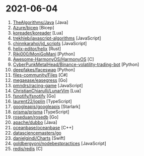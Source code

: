 # 2021-06-04

1. [TheAlgorithms/Java](https://github.com/TheAlgorithms/Java "All Algorithms implemented in Java") [Java]
2. [Azure/bicep](https://github.com/Azure/bicep "Bicep is a declarative language for describing and deploying Azure resources") [Bicep]
3. [koreader/koreader](https://github.com/koreader/koreader "An ebook reader application supporting PDF, DjVu, EPUB, FB2 and many more formats, running on Cervantes, Kindle, Kobo, PocketBook and Android devices") [Lua]
4. [trekhleb/javascript-algorithms](https://github.com/trekhleb/javascript-algorithms "📝 Algorithms and data structures implemented in JavaScript with explanations and links to further readings") [JavaScript]
5. [chinnkarahoi/jd_scripts](https://github.com/chinnkarahoi/jd_scripts "lxk0301/jd_scripts备份。不要star。不要fork。谢谢配合。") [JavaScript]
6. [helix-editor/helix](https://github.com/helix-editor/helix "A post-modern modal text editor.") [Rust]
7. [Rikj000/MoniGoMani](https://github.com/Rikj000/MoniGoMani "Isn't that what we all want? Our money to go many? Well that's what this strategy hopes to do for you! By giving you/HyperOpt a lot of signals to alter the weight from.") [Python]
8. [Awesome-HarmonyOS/HarmonyOS](https://github.com/Awesome-HarmonyOS/HarmonyOS "A curated list of awesome things related to HarmonyOS. 华为鸿蒙操作系统。") [C]
9. [CyberPunkMetalHead/Binance-volatility-trading-bot](https://github.com/CyberPunkMetalHead/Binance-volatility-trading-bot "This is a fully functioning Binance trading bot that measures the volatility of every coin on Binance and places trades with the highest gaining coins If you like this project consider donating though the Brave browser to allow me to continuously improve the script.") [Python]
10. [deepfakes/faceswap](https://github.com/deepfakes/faceswap "Deepfakes Software For All") [Python]
11. [files-community/Files](https://github.com/files-community/Files "A modern file explorer that pushes the boundaries of the platform.") [C#]
12. [megaease/easegress](https://github.com/megaease/easegress "An all-rounder traffic orchestration system") [Go]
13. [pmndrs/racing-game](https://github.com/pmndrs/racing-game "🏎 Open source racing game developed by everyone willing") [JavaScript]
14. [ChristianChiarulli/LunarVim](https://github.com/ChristianChiarulli/LunarVim "A Neovim config made with sane defaults") [Lua]
15. [fsnotify/fsnotify](https://github.com/fsnotify/fsnotify "Cross-platform file system notifications for Go.") [Go]
16. [laurent22/joplin](https://github.com/laurent22/joplin "Joplin - an open source note taking and to-do application with synchronization capabilities for Windows, macOS, Linux, Android and iOS. Forum: https://discourse.joplinapp.org/") [TypeScript]
17. [googleapis/googleapis](https://github.com/googleapis/googleapis "Public interface definitions of Google APIs.") [Starlark]
18. [prisma/prisma](https://github.com/prisma/prisma "Next-generation ORM for Node.js & TypeScript | PostgreSQL, MySQL, MariaDB, SQL Server & SQLite") [TypeScript]
19. [roseduan/rosedb](https://github.com/roseduan/rosedb "A simple k-v database in pure Golang, supports string, list, hash, set, sorted set. Go 语言实现的 k-v 数据库项目，简洁易懂，适合新手进阶，欢迎 Pr！") [Go]
20. [apache/dubbo](https://github.com/apache/dubbo "Apache Dubbo is a high-performance, java based, open source RPC framework.") [Java]
21. [oceanbase/oceanbase](https://github.com/oceanbase/oceanbase "OceanBase is an enterprise distributed relational database with high availability, high performance, horizontal scalability, and compatibility with SQL standards.") [C++]
22. [datasciencemasters/go](https://github.com/datasciencemasters/go "The Open Source Data Science Masters") 
23. [danielgindi/Charts](https://github.com/danielgindi/Charts "Beautiful charts for iOS/tvOS/OSX! The Apple side of the crossplatform MPAndroidChart.") [Swift]
24. [goldbergyoni/nodebestpractices](https://github.com/goldbergyoni/nodebestpractices "✅ The Node.js best practices list (June 2021)") [JavaScript]
25. [redis/redis](https://github.com/redis/redis "Redis is an in-memory database that persists on disk. The data model is key-value, but many different kind of values are supported: Strings, Lists, Sets, Sorted Sets, Hashes, Streams, HyperLogLogs, Bitmaps.") [C]
